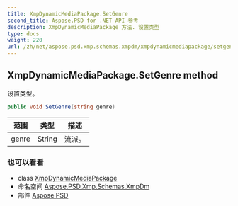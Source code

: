 ```yaml
---
title: XmpDynamicMediaPackage.SetGenre
second_title: Aspose.PSD for .NET API 参考
description: XmpDynamicMediaPackage 方法. 设置类型
type: docs
weight: 220
url: /zh/net/aspose.psd.xmp.schemas.xmpdm/xmpdynamicmediapackage/setgenre/
---
```

## XmpDynamicMediaPackage.SetGenre method

设置类型。

```csharp
public void SetGenre(string genre)
```

| 范围 | 类型 | 描述 |
| --- | --- | --- |
| genre | String | 流派。 |

### 也可以看看

* class [XmpDynamicMediaPackage](../)
* 命名空间 [Aspose.PSD.Xmp.Schemas.XmpDm](../../xmpdynamicmediapackage/)
* 部件 [Aspose.PSD](../../../)


